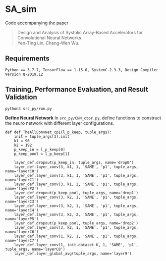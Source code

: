 # SA_sim
Code accompanying the paper
> Design and Analysis of Systolic Array-Based Accelerators for Convolutional Neural Networks \
> Yen-Ting Lin, Cheng-Wen Wu.

## Requirements
```
Python == 3.7.7, TensorFlow == 1.15.0, SystemC-2.3.3, Design Compiler Version Q-2019.12
```
## Training, Performance Evaluation, and Result Validation
```
python3 src_py/run.py
```
**Define Neural Network**
In `src_py/CNN_ctor.py`, define functions to construct the neuro network with different layer configurations.
```
def def_TheAllConvNet_cp1(l_p_keep, tuple_args):
	init = tuple_args[3].init
	k1 = 96
	k2 = 192
	p_keep_in = l_p_keep[0]
	p_keep_pool = l_p_keep[1]

	layer_def.dropout(p_keep_in, tuple_args, name='drop0')
	layer_def.layer_conv(3, k1, 1, 'SAME', 'p1', tuple_args, name='layerC0')
	layer_def.layer_conv(3, k1, 1, 'SAME', 'p1', tuple_args, name='layerC1')
	layer_def.layer_conv(3, k1, 2, 'SAME', 'p1', tuple_args, name='layerP2')
	layer_def.dropout(p_keep_pool, tuple_args, name='drop1')
	layer_def.layer_conv(3, k2, 1, 'SAME', 'p1', tuple_args, name='layerC3')
	layer_def.layer_conv(3, k2, 1, 'SAME', 'p1', tuple_args, name='layerC4')
	layer_def.layer_conv(3, k2, 2, 'SAME', 'p1', tuple_args, name='layerP5')
	layer_def.dropout(p_keep_pool, tuple_args, name='drop2')
	layer_def.layer_conv(3, k2, 1, 'SAME', 'p1', tuple_args, name='layerC6')
	layer_def.layer_conv(1, k2, 1, 'SAME', 'p1', tuple_args, name='layerC7')
	layer_def.layer_conv(1, init.dataset.K, 1, 'SAME', 'p1', tuple_args, name='layerC8')
	layer_def.layer_global_avg(tuple_args, name='layer9')
```


